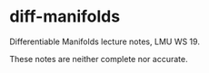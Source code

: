 # diff-manifolds
Differentiable Manifolds lecture notes, LMU WS 19.

These notes are neither complete nor accurate.
